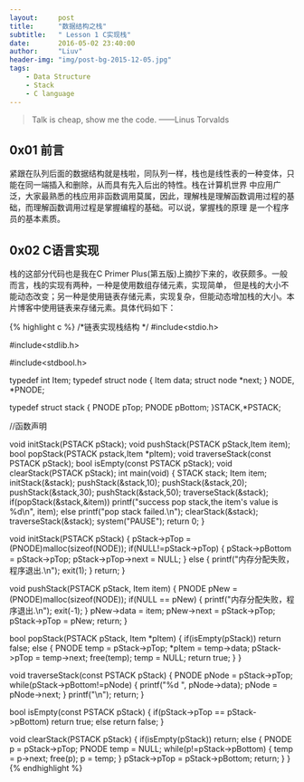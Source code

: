 ```yaml
---
layout:     post
title:      "数据结构之栈"
subtitle:   " Lesson 1 C实现栈"
date:       2016-05-02 23:40:00
author:     "Liuv"
header-img: "img/post-bg-2015-12-05.jpg"
tags:
    - Data Structure
    - Stack
    - C language
---
```


>  Talk is cheap, show me the code. ——Linus Torvalds

## 0x01 前言
紧跟在队列后面的数据结构就是栈啦，同队列一样，栈也是线性表的一种变体，只能在同一端插入和删除，从而具有先入后出的特性。栈在计算机世界
中应用广泛，大家最熟悉的栈应用非函数调用莫属，因此，理解栈是理解函数调用过程的基础，而理解函数调用过程是掌握编程的基础。可以说，掌握栈的原理
是一个程序员的基本素质。

## 0x02 C语言实现
栈的这部分代码也是我在C Primer Plus(第五版)上摘抄下来的，收获颇多。一般而言，栈的实现有两种，一种是使用数组存储元素，实现简单，
但是栈的大小不能动态改变；另一种是使用链表存储元素，实现复杂，但能动态增加栈的大小。本片博客中使用链表来存储元素。具体代码如下：

{% highlight c %}
/*链表实现栈结构 */
#include<stdio.h>

#include<stdlib.h>

#include<stdbool.h>

typedef int Item;
typedef struct node
{
    Item data;
    struct node *next;
} NODE, *PNODE;

typedef struct stack
{
    PNODE pTop;
    PNODE pBottom;
}STACK,*PSTACK;

//函数声明

void initStack(PSTACK pStack);
void pushStack(PSTACK pStack,Item item);
bool popStack(PSTACK pstack,Item *pItem);
void traverseStack(const PSTACK pStack);
bool isEmpty(const PSTACK pStack);
void clearStack(PSTACK pStack);
int main(void)
{
    STACK stack;
    Item item;
    initStack(&stack);
    pushStack(&stack,10);
    pushStack(&stack,20);
    pushStack(&stack,30);
    pushStack(&stack,50);
    traverseStack(&stack);
    if(popStack(&stack,&item))
        printf("success pop stack,the item's value is %d\n", item);
    else
        printf("pop stack failed.\n");
    clearStack(&stack);
    traverseStack(&stack);
    system("PAUSE");
    return 0;
}

void initStack(PSTACK pStack)
{
    pStack->pTop = (PNODE)malloc(sizeof(NODE));
    if(NULL!=pStack->pTop)
    {
        pStack->pBottom = pStack->pTop;
        pStack->pTop->next = NULL;
    }
    else
    {
        printf("内存分配失败，程序退出.\n");
        exit(1);
    }
    return;
}

void pushStack(PSTACK pStack, Item item)
{
    PNODE pNew = (PNODE)malloc(sizeof(NODE));
    if(NULL == pNew)
    {
        printf("内存分配失败，程序退出.\n");
        exit(-1);
    }
    pNew->data = item;
    pNew->next = pStack->pTop;
    pStack->pTop = pNew;
    return;
}

bool popStack(PSTACK pStack, Item *pItem)
{
    if(isEmpty(pStack))
        return false;
    else
    {
        PNODE temp = pStack->pTop;
        *pItem = temp->data;
        pStack->pTop = temp->next;
        free(temp);
        temp = NULL;
        return true;
    }
}

void traverseStack(const PSTACK pStack)
{
    PNODE pNode = pStack->pTop;
    while(pStack->pBottom!=pNode)
    {
        printf("%d   ", pNode->data);
        pNode = pNode->next;
    }
    printf("\n");
    return;
}

bool isEmpty(const PSTACK pStack)
{
    if(pStack->pTop == pStack->pBottom)
        return true;
    else
        return false;
}

void clearStack(PSTACK pStack)
{
    if(isEmpty(pStack))
        return;
    else
    {
        PNODE p = pStack->pTop;
        PNODE temp = NULL;
        while(p!=pStack->pBottom)
        {
            temp = p->next;
            free(p);
            p = temp;
        }
        pStack->pTop = pStack->pBottom;
        return;
    }
}
{% endhighlight %}

